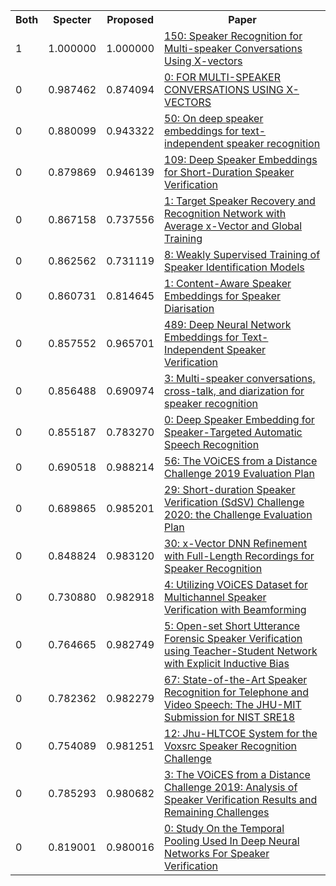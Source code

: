 <html><table><tr>
<th>Both</th>
<th>Specter</th>
<th>Proposed</th>
<th>Paper</th>
</tr>
<tr>
<td>1</td>
<td>1.000000</td>
<td>1.000000</td>
<td><a href="https://www.semanticscholar.org/paper/da45697cbbf1c4891f37fc679a274a6ec4d2dcc0">150: Speaker Recognition for Multi-speaker Conversations Using X-vectors</a></td>
</tr>
<tr>
<td>0</td>
<td>0.987462</td>
<td>0.874094</td>
<td><a href="https://www.semanticscholar.org/paper/b808cfac9c44f27d3716f9280dad4dc2a9bbc8df">0: FOR MULTI-SPEAKER CONVERSATIONS USING X-VECTORS</a></td>
</tr>
<tr>
<td>0</td>
<td>0.880099</td>
<td>0.943322</td>
<td><a href="https://www.semanticscholar.org/paper/71023891e73bf8038c0fa4febcd3c756988f65ad">50: On deep speaker embeddings for text-independent speaker recognition</a></td>
</tr>
<tr>
<td>0</td>
<td>0.879869</td>
<td>0.946139</td>
<td><a href="https://www.semanticscholar.org/paper/1fc867b43092fe83c4e0bfa38a9a45ffaea86deb">109: Deep Speaker Embeddings for Short-Duration Speaker Verification</a></td>
</tr>
<tr>
<td>0</td>
<td>0.867158</td>
<td>0.737556</td>
<td><a href="https://www.semanticscholar.org/paper/1be6aea7962045aefb28dfe6d983d71539b2d2a3">1: Target Speaker Recovery and Recognition Network with Average x-Vector and Global Training</a></td>
</tr>
<tr>
<td>0</td>
<td>0.862562</td>
<td>0.731119</td>
<td><a href="https://www.semanticscholar.org/paper/1dc94886ca1d4893208d38b18cb7ad1541a74b82">8: Weakly Supervised Training of Speaker Identification Models</a></td>
</tr>
<tr>
<td>0</td>
<td>0.860731</td>
<td>0.814645</td>
<td><a href="https://www.semanticscholar.org/paper/6866eecee2101782485b37dc8c56b70cb4176baf">1: Content-Aware Speaker Embeddings for Speaker Diarisation</a></td>
</tr>
<tr>
<td>0</td>
<td>0.857552</td>
<td>0.965701</td>
<td><a href="https://www.semanticscholar.org/paper/369728d7576683a25de8890e4bc02fae6132fccb">489: Deep Neural Network Embeddings for Text-Independent Speaker Verification</a></td>
</tr>
<tr>
<td>0</td>
<td>0.856488</td>
<td>0.690974</td>
<td><a href="https://www.semanticscholar.org/paper/0ce85cfa45fb8a31d2d5c0266192176860d586ec">3: Multi-speaker conversations, cross-talk, and diarization for speaker recognition</a></td>
</tr>
<tr>
<td>0</td>
<td>0.855187</td>
<td>0.783270</td>
<td><a href="https://www.semanticscholar.org/paper/29485ce08293066bb29f742f4267e33ca27107cf">0: Deep Speaker Embedding for Speaker-Targeted Automatic Speech Recognition</a></td>
</tr>
<tr>
<td>0</td>
<td>0.690518</td>
<td>0.988214</td>
<td><a href="https://www.semanticscholar.org/paper/4519b43e0d22934a2a3035d45f7626fe2e77643a">56: The VOiCES from a Distance Challenge 2019 Evaluation Plan</a></td>
</tr>
<tr>
<td>0</td>
<td>0.689865</td>
<td>0.985201</td>
<td><a href="https://www.semanticscholar.org/paper/e1e9a5e1c95e2d739dc8b2650730e995dc77ac60">29: Short-duration Speaker Verification (SdSV) Challenge 2020: the Challenge Evaluation Plan</a></td>
</tr>
<tr>
<td>0</td>
<td>0.848824</td>
<td>0.983120</td>
<td><a href="https://www.semanticscholar.org/paper/ec7ff1cefcd86523f98652150686de7ae1531287">30: x-Vector DNN Refinement with Full-Length Recordings for Speaker Recognition</a></td>
</tr>
<tr>
<td>0</td>
<td>0.730880</td>
<td>0.982918</td>
<td><a href="https://www.semanticscholar.org/paper/71b97bf34bfbaf8fb5b1fd074290e6899781737c">4: Utilizing VOiCES Dataset for Multichannel Speaker Verification with Beamforming</a></td>
</tr>
<tr>
<td>0</td>
<td>0.764665</td>
<td>0.982749</td>
<td><a href="https://www.semanticscholar.org/paper/806360e0dade852d70c45efdf438e69212179567">5: Open-set Short Utterance Forensic Speaker Verification using Teacher-Student Network with Explicit Inductive Bias</a></td>
</tr>
<tr>
<td>0</td>
<td>0.782362</td>
<td>0.982279</td>
<td><a href="https://www.semanticscholar.org/paper/2d198d5209b9f144378ff1f86ce8bfc36249669e">67: State-of-the-Art Speaker Recognition for Telephone and Video Speech: The JHU-MIT Submission for NIST SRE18</a></td>
</tr>
<tr>
<td>0</td>
<td>0.754089</td>
<td>0.981251</td>
<td><a href="https://www.semanticscholar.org/paper/6600cd7c59199589ce72785908934a417a80f9cb">12: Jhu-HLTCOE System for the Voxsrc Speaker Recognition Challenge</a></td>
</tr>
<tr>
<td>0</td>
<td>0.785293</td>
<td>0.980682</td>
<td><a href="https://www.semanticscholar.org/paper/e521aed08031aa00a9d038bd187ee8e49d67f6a7">3: The VOiCES from a Distance Challenge 2019: Analysis of Speaker Verification Results and Remaining Challenges</a></td>
</tr>
<tr>
<td>0</td>
<td>0.819001</td>
<td>0.980016</td>
<td><a href="https://www.semanticscholar.org/paper/b181b6ca6c3c65b6e02d46d8b07e5fff83843fa7">0: Study On the Temporal Pooling Used In Deep Neural Networks For Speaker Verification</a></td>
</tr>
</table></html>
